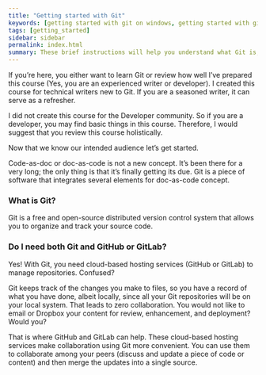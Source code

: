 ```yaml
---
title: "Getting started with Git"
keywords: [getting started with git on windows, getting started with git command line, getting started with git bash, getting started with git and github, getting started with git and gitlab]
tags: [getting_started]
sidebar: sidebar
permalink: index.html
summary: These brief instructions will help you understand what Git is, why technical writers might use it, and how you can quickly get started with Git.
---
```


If you’re here, you either want to learn Git or review how well I’ve prepared this course (Yes, you are an experienced writer or developer). I created this course for technical writers new to Git. If you are a seasoned writer, it can serve as a refresher.

I did not create this course for the Developer community. So if you are a developer, you may find basic things in this course. Therefore, I would suggest that you review this course holistically.

Now that we know our intended audience let’s get started.

Code-as-doc or doc-as-code is not a new concept. It’s been there for a very long; the only thing is that it’s finally getting its due. Git is a piece of software that integrates several elements for doc-as-code concept.

### What is Git?
Git is a free and open-source distributed version control system that allows you to organize and track your source code.

### Do I need both Git and GitHub or GitLab?
Yes!
With Git, you need cloud-based hosting services (GitHub or GitLab) to manage repositories. Confused?

Git keeps track of the changes you make to files, so you have a record of what you have done, albeit locally, since all your Git repositories will be on your local system. That leads to zero collaboration. You would not like to email or Dropbox your content for review, enhancement, and deployment? Would you?

That is where GitHub and GitLab can help. These cloud-based hosting services make collaboration using Git more convenient. You can use them to collaborate among your peers (discuss and update a piece of code or content) and then merge the updates into a single source.